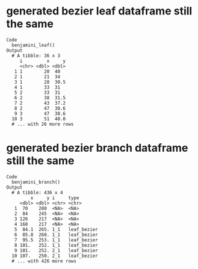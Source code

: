# generated bezier leaf dataframe still the same

    Code
      benjamini_leaf()
    Output
      # A tibble: 36 x 3
         i         x     y
         <chr> <dbl> <dbl>
       1 1        20  40  
       2 1        21  34  
       3 1        28  30.5
       4 1        33  31  
       5 2        33  31  
       6 2        38  31.5
       7 2        43  37.2
       8 2        47  38.6
       9 3        47  38.6
      10 3        51  40.0
      # ... with 26 more rows

# generated bezier branch dataframe still the same

    Code
      benjamini_branch()
    Output
      # A tibble: 436 x 4
             x     y i     type       
         <dbl> <dbl> <chr> <chr>      
       1  70    280  <NA>  <NA>       
       2  84    245  <NA>  <NA>       
       3 126    217  <NA>  <NA>       
       4 168    217  <NA>  <NA>       
       5  84.1  265. 1_1   leaf_bezier
       6  85.8  260. 1_1   leaf_bezier
       7  95.5  253. 1_1   leaf_bezier
       8 101.   252. 1_1   leaf_bezier
       9 101.   252. 2_1   leaf_bezier
      10 107.   250. 2_1   leaf_bezier
      # ... with 426 more rows

